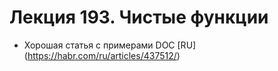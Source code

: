 # Лекция 193. Чистые функции

* Хорошая статья с примерами
  DOC [RU] (https://habr.com/ru/articles/437512/)
